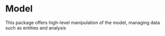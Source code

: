# Model

This package offers high-level manipulation of the model, managing data such as entities and analysis